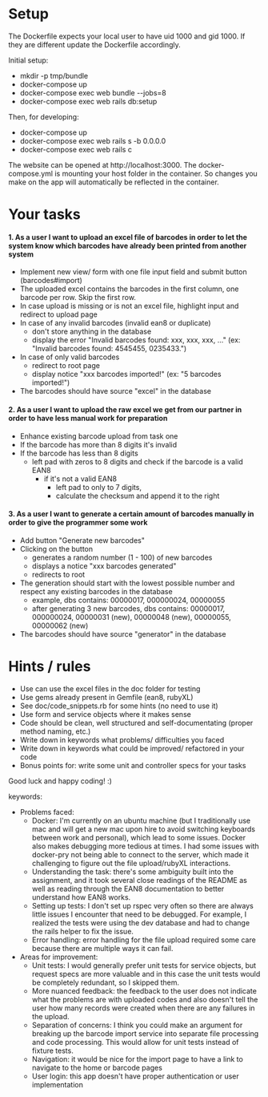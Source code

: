 # Setup

The Dockerfile expects your local user to have uid 1000 and gid 1000. If they are different update the Dockerfile accordingly. 

Initial setup:
* mkdir -p tmp/bundle
* docker-compose up
* docker-compose exec web bundle --jobs=8
* docker-compose exec web rails db:setup

Then, for developing:
* docker-compose up
* docker-compose exec web rails s -b 0.0.0.0
* docker-compose exec web rails c

The website can be opened at http://localhost:3000. The docker-compose.yml is mounting your host folder in the container. So changes you make on the app will automatically be reflected in the container.


# Your tasks

#### 1. As a user I want to upload an excel file of barcodes in order to let the system know which barcodes have already been printed from another system

  * Implement new view/ form with one file input field and submit button (barcodes#import)
  * The uploaded excel contains the barcodes in the first column, one barcode per row. Skip the first row.
  * In case upload is missing or is not an excel file, highlight input and redirect to upload page
  * In case of any invalid barcodes (invalid ean8 or duplicate)
    * don't store anything in the database
    * display the error "Invalid barcodes found: xxx, xxx,  xxx, ..." (ex: "Invalid barcodes found: 4545455, 0235433.")
  * In case of only valid barcodes
    * redirect to root page
    * display notice "xxx barcodes imported!" (ex: "5 barcodes imported!")
  * The barcodes should have source "excel" in the database

#### 2. As a user I want to upload the raw excel we get from our partner in order to have less manual work for preparation
  * Enhance existing barcode upload from task one
  * If the barcode has more than 8 digits it's invalid
  * If the barcode has less than 8 digits
    * left pad with zeros to 8 digits and check if the barcode is a valid EAN8
      * if it's not a valid EAN8
        * left pad to only to 7 digits,
        * calculate the checksum and append it to the right

#### 3. As a user I want to generate a certain amount of barcodes manually in order to give the programmer some work
  * Add button "Generate new barcodes"
  * Clicking on the button
    * generates a random number (1 - 100) of new barcodes
    * displays a notice "xxx barcodes generated"
    * redirects to root
  * The generation should start with the lowest possible number and respect any existing barcodes in the database
    * example, dbs contains: 00000017, 000000024, 00000055
    * after generating 3 new barcodes, dbs contains: 00000017, 000000024, 00000031 (new), 00000048 (new), 00000055, 00000062 (new)
  * The barcodes should have source "generator" in the database


# Hints / rules

* Use can use the excel files in the doc folder for testing
* Use gems already present in Gemfile (ean8, rubyXL)
* See doc/code_snippets.rb for some hints (no need to use it)
* Use form and service objects where it makes sense
* Code should be clean, well structured and self-documentating (proper method naming, etc.)
* Write down in keywords what problems/ difficulties you faced
* Write down in keywords what could be improved/ refactored in your code
* Bonus points for: write some unit and controller specs for your tasks

Good luck and happy coding! :)

keywords:
* Problems faced:
  * Docker: I'm currently on an ubuntu machine (but I traditionally use mac and will get a new mac upon hire to avoid switching keyboards between work and personal), which lead to some issues. Docker also makes debugging more tedious at times. I had some issues with docker-pry not being able to connect to the server, which made it challenging to figure out the file upload/rubyXL interactions.
  * Understanding the task: there's some ambiguity built into the assignment, and it took several close readings of the README as well as reading through the EAN8 documentation to better understand how EAN8 works.
  * Setting up tests: I don't set up rspec very often so there are always little issues I encounter that need to be debugged. For example, I realized the tests were using the dev database and had to change the rails helper to fix the issue.
  * Error handling: error handling for the file upload required some care because there are multiple ways it can fail.
* Areas for improvement:
  * Unit tests: I would generally prefer unit tests for service objects, but request specs are more valuable and in this case the unit tests would be completely redundant, so I skipped them.
  * More nuanced feedback: the feedback to the user does not indicate what the problems are with uploaded codes and also doesn't tell the user how many records were created when there are any failures in the upload.
  * Separation of concerns: I think you could make an argument for breaking up the barcode import service into separate file processing and code processing. This would allow for unit tests instead of fixture tests.
  * Navigation: it would be nice for the import page to have a link to navigate to the home or barcode pages
  * User login: this app doesn't have proper authentication or user implementation